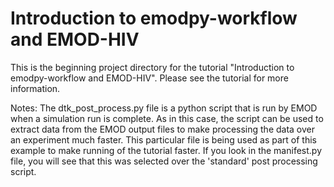# Introduction to emodpy-workflow and EMOD-HIV
This is the beginning project directory for the tutorial "Introduction to emodpy-workflow and EMOD-HIV".
Please see the tutorial for more information.

Notes: The dtk_post_process.py file is a python script that is run by EMOD when
a simulation run is complete.  As in this case, the script can be used to extract
data from the EMOD output files to make processing the data over an experiment
much faster.  This particular file is being used as part of this example to make
running of the tutorial faster.  If you look in the manifest.py file, you will
see that this was selected over the 'standard' post processing script.